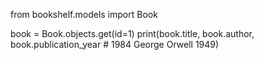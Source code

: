 from bookshelf.models import Book

book = Book.objects.get(id=1)
print(book.title, book.author, book.publication_year # 1984 George Orwell 1949)
